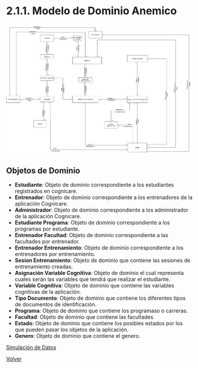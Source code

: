 # 2.1.1. Modelo de Dominio Anemico

![Dominio_Anemico](/Imagenes/DominioBigPicture.png)

## Objetos de Dominio

- **Estudiante**: Objeto de dominio correspondiente a los estudiantes registrados en cognicare.
- **Entrenador**: Objeto de dominio correspondiente a los entrenadores de la aplicación Cognicare.
- **Administrador**: Objeto de dominio correspondiente a los administrador de la aplicación Cognicare.
- **Estudiante Programa**: Objeto de dominio correspondiente a los programas por estudiante.
- **Entrenador Facultad**: Objeto de dominio correspondiente a las facultades por entrenador.
- **Entrenador Entrenamiento**: Objeto de dominio correspondiente a los entrenadores por entrenamiento.
- **Sesion Entrenamiento**: Objeto de dominio que contiene las sesiones de entrenamiento creadas.
- **Asignación Variable Cognitiva**: Objeto de dominio el cual representa cuales serán las variables  que tendrá que realizar el estudiante.
- **Variable Cognitiva**: Objeto de dominio que contiene las variables cognitivas de la aplicación.
- **Tipo Documento**: Objeto de dominio que contiene los diferentes tipos de documentos de identificación.
- **Programa**: Objeto de dominio que contiene los programaso o carreras.
- **Facultad**: Objeto de dominio que contiene las facultades.
- **Estado**: Objeto de dominio que contiene los posibles estados por los que pueden pasar los objetos de la aplicación.
- **Genero**: Objeto de dominio que contiene el genero.

[Simulación de Datos](https://uconet.sharepoint.com/:x:/s/Cognicare-Core/EYhCVYV7G8dAj45Nb7ZF__ABLnQrpi1-BkSfZ19C1Fn-Ow?e=o10o4P)

[Volver](https://github.com/federico1605/Documentacion_Cognicare/tree/main)
